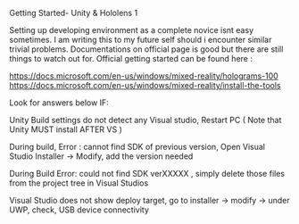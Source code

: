Getting Started- Unity & Hololens 1

Setting up developing environment as a complete novice isnt easy sometimes. I am writing this to my future self should i encounter similar trivial problems.
Documentations on official page is good but there are still things to watch out for. 
Official getting started can be found here :

https://docs.microsoft.com/en-us/windows/mixed-reality/holograms-100  
https://docs.microsoft.com/en-us/windows/mixed-reality/install-the-tools

Look for answers below IF:

Unity Build settings do not detect any Visual studio, Restart PC ( Note that Unity MUST install AFTER VS )

During build, Error : cannot find SDK of previous version, Open Visual Studio Installer -> Modify, add the version needed

During Build Error: could not find SDK verXXXXX ,  simply delete those files from the project tree in Visual Studios

Visual Studio does not show deploy target, go to installer -> modify -> under UWP, check, USB device connectivity

